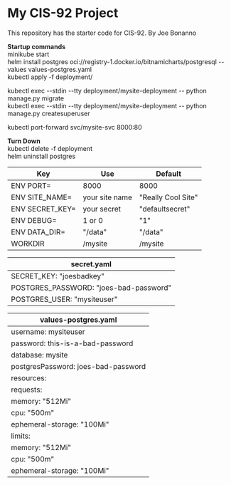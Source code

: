 # My CIS-92 Project 

This repository has the starter code for CIS-92. 
By Joe Bonanno  
  
**Startup commands**  
minikube start  
helm install postgres oci://registry-1.docker.io/bitnamicharts/postgresql --values values-postgres.yaml  
kubectl apply -f deployment/  
  
kubectl exec --stdin --tty deployment/mysite-deployment -- python manage.py migrate  
kubectl exec --stdin --tty deployment/mysite-deployment -- python manage.py createsuperuser  

kubectl port-forward svc/mysite-svc 8000:80  
  
**Turn Down**  
kubectl delete -f deployment  
helm uninstall postgres  
  


| Key | Use | Default |
| --- | --- | --- | 
| ENV PORT= | 8000 | 8000 | 
| ENV SITE_NAME= | your site name | "Really Cool Site" | 
| ENV SECRET_KEY= | your secret | "defaultsecret" | 
| ENV DEBUG=| 1 or 0 | "1" | 
| ENV DATA_DIR=| "/data" | "/data" | 
| WORKDIR  | /mysite | /mysite | 

| secret.yaml |
| --- |
| SECRET_KEY: "joesbadkey" |
| POSTGRES_PASSWORD: "joes-bad-password" |
| POSTGRES_USER: "mysiteuser" |

| values-postgres.yaml |
| --- |
| username: mysiteuser |
| password: this-is-a-bad-password |
| database: mysite |
| postgresPassword: joes-bad-password |
|  resources: |
|    requests: |
|      memory: "512Mi" |
|      cpu: "500m" |
|      ephemeral-storage: "100Mi" |
|    limits: |
|      memory: "512Mi" |
|      cpu: "500m" |
|      ephemeral-storage: "100Mi" |


